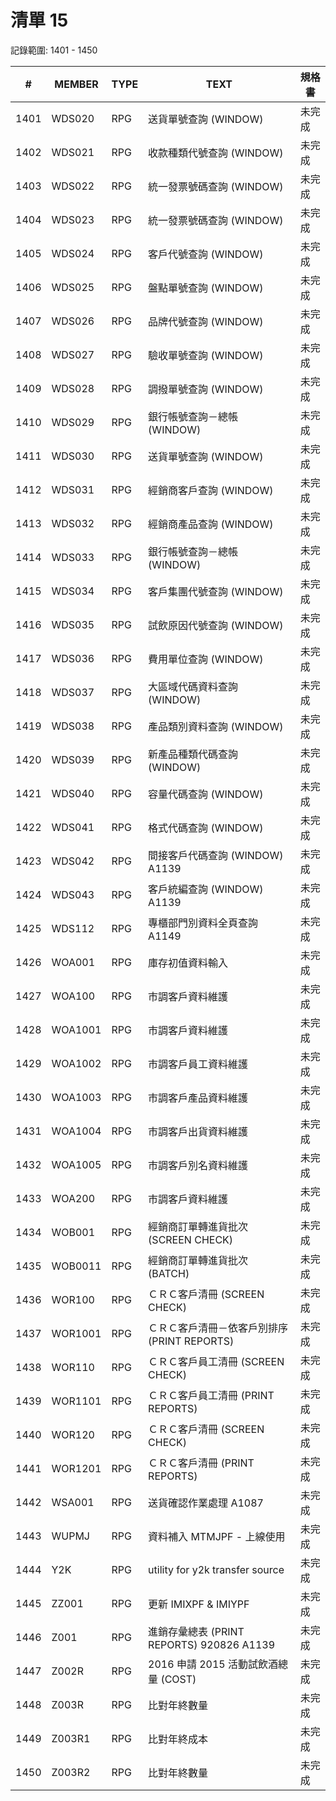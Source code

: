 # 清單 15

記錄範圍: 1401 - 1450

| # | MEMBER | TYPE | TEXT | 規格書 |
|---|--------|------|------|--------|
| 1401 | WDS020 | RPG | 送貨單號查詢    (WINDOW) | 未完成 |
| 1402 | WDS021 | RPG | 收款種類代號查詢    (WINDOW) | 未完成 |
| 1403 | WDS022 | RPG | 統一發票號碼查詢    (WINDOW) | 未完成 |
| 1404 | WDS023 | RPG | 統一發票號碼查詢    (WINDOW) | 未完成 |
| 1405 | WDS024 | RPG | 客戶代號查詢    (WINDOW) | 未完成 |
| 1406 | WDS025 | RPG | 盤點單號查詢    (WINDOW) | 未完成 |
| 1407 | WDS026 | RPG | 品牌代號查詢    (WINDOW) | 未完成 |
| 1408 | WDS027 | RPG | 驗收單號查詢    (WINDOW) | 未完成 |
| 1409 | WDS028 | RPG | 調撥單號查詢    (WINDOW) | 未完成 |
| 1410 | WDS029 | RPG | 銀行帳號查詢－總帳    (WINDOW) | 未完成 |
| 1411 | WDS030 | RPG | 送貨單號查詢    (WINDOW) | 未完成 |
| 1412 | WDS031 | RPG | 經銷商客戶查詢  (WINDOW) | 未完成 |
| 1413 | WDS032 | RPG | 經銷商產品查詢  (WINDOW) | 未完成 |
| 1414 | WDS033 | RPG | 銀行帳號查詢－總帳    (WINDOW) | 未完成 |
| 1415 | WDS034 | RPG | 客戶集團代號查詢    (WINDOW) | 未完成 |
| 1416 | WDS035 | RPG | 試飲原因代號查詢    (WINDOW) | 未完成 |
| 1417 | WDS036 | RPG | 費用單位查詢    (WINDOW) | 未完成 |
| 1418 | WDS037 | RPG | 大區域代碼資料查詢  (WINDOW) | 未完成 |
| 1419 | WDS038 | RPG | 產品類別資料查詢 (WINDOW) | 未完成 |
| 1420 | WDS039 | RPG | 新產品種類代碼查詢 (WINDOW) | 未完成 |
| 1421 | WDS040 | RPG | 容量代碼查詢    (WINDOW) | 未完成 |
| 1422 | WDS041 | RPG | 格式代碼查詢    (WINDOW) | 未完成 |
| 1423 | WDS042 | RPG | 間接客戶代碼查詢 (WINDOW)                   A1139 | 未完成 |
| 1424 | WDS043 | RPG | 客戶統編查詢  (WINDOW)                      A1139 | 未完成 |
| 1425 | WDS112 | RPG | 專櫃部門別資料全頁查詢                   A1149 | 未完成 |
| 1426 | WOA001 | RPG | 庫存初值資料輸入 | 未完成 |
| 1427 | WOA100 | RPG | 市調客戶資料維護 | 未完成 |
| 1428 | WOA1001 | RPG | 市調客戶資料維護 | 未完成 |
| 1429 | WOA1002 | RPG | 市調客戶員工資料維護 | 未完成 |
| 1430 | WOA1003 | RPG | 市調客戶產品資料維護 | 未完成 |
| 1431 | WOA1004 | RPG | 市調客戶出貨資料維護 | 未完成 |
| 1432 | WOA1005 | RPG | 市調客戶別名資料維護 | 未完成 |
| 1433 | WOA200 | RPG | 市調客戶資料維護 | 未完成 |
| 1434 | WOB001 | RPG | 經銷商訂單轉進貨批次 (SCREEN CHECK) | 未完成 |
| 1435 | WOB0011 | RPG | 經銷商訂單轉進貨批次 (BATCH) | 未完成 |
| 1436 | WOR100 | RPG | ＣＲＣ客戶清冊 (SCREEN CHECK) | 未完成 |
| 1437 | WOR1001 | RPG | ＣＲＣ客戶清冊－依客戶別排序 (PRINT REPORTS) | 未完成 |
| 1438 | WOR110 | RPG | ＣＲＣ客戶員工清冊 (SCREEN CHECK) | 未完成 |
| 1439 | WOR1101 | RPG | ＣＲＣ客戶員工清冊 (PRINT REPORTS) | 未完成 |
| 1440 | WOR120 | RPG | ＣＲＣ客戶清冊 (SCREEN CHECK) | 未完成 |
| 1441 | WOR1201 | RPG | ＣＲＣ客戶清冊 (PRINT REPORTS) | 未完成 |
| 1442 | WSA001 | RPG | 送貨確認作業處理                            A1087 | 未完成 |
| 1443 | WUPMJ | RPG | 資料補入 MTMJPF - 上線使用 | 未完成 |
| 1444 | Y2K | RPG | utility for y2k transfer source | 未完成 |
| 1445 | ZZ001 | RPG | 更新 IMIXPF & IMIYPF | 未完成 |
| 1446 | Z001 | RPG | 進銷存彙總表 (PRINT REPORTS)    920826      A1139 | 未完成 |
| 1447 | Z002R | RPG | 2016 申請 2015 活動試飲酒總量 (COST) | 未完成 |
| 1448 | Z003R | RPG | 比對年終數量 | 未完成 |
| 1449 | Z003R1 | RPG | 比對年終成本 | 未完成 |
| 1450 | Z003R2 | RPG | 比對年終數量 | 未完成 |
